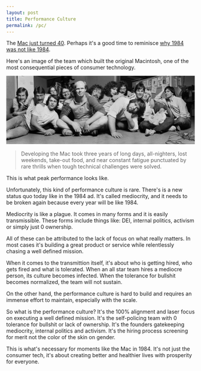 ```yaml
---
layout: post
title: Performance Culture
permalink: /pc/
---
```

The [Mac just turned 40](https://computerhistory.org/exhibits/hello-the-mac-at-40/). Perhaps it's a good time to reminisce [why 1984 was not like 1984](https://www.youtube.com/watch?v=ErwS24cBZPc). 

Here's an image of the team which built the original Macintosh,  one of the most consequential pieces of consumer technology.

![mac-team](/assets/images/mac-team.png)


> Developing the Mac took three years of long days, all-nighters, lost weekends, take-out food, and near constant fatigue punctuated by rare thrills when tough technical challenges were solved.


This is what peak performance looks like. 

Unfortunately, this kind of performance culture is rare. There's is a new status quo today like in the 1984 ad. It's called mediocrity, and it needs to be broken again because every year will be like 1984.
 
Mediocrity is like a plague. It comes in many forms and it is easily transmissible. These forms include things like: DEI, internal politics, activism or simply just 0 ownership. 

All of these can be attributed to the lack of focus on what really matters. In most cases it's building a great product or service while relentlessly chasing a well defined mission.

When it comes to the transmittion itself, it's about who is getting hired, who gets fired and what is tolerated. When an all star team hires a mediocre person, its culture becomes infected. When the tolerance for bullshit becomes normalized, the team will not sustain.

On the other hand, the performance culture is hard to build and requires an immense effort to maintain, especially with the scale. 

So what is the performance culture? It's the 100% alignment and laser focus on executing a well defined mission. It's the self-policing team with 0 tolerance for bullshit or lack of ownership. It's the founders gatekeeping mediocrity, internal politics and activism. It's the hiring process screening for merit not the color of the skin on gender. 

This is what's necessary for moments like the Mac in 1984. It's not just the consumer tech, it's about creating better and healthier lives with prosperity for everyone. 

